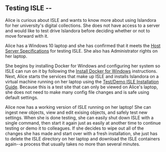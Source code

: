 ## Testing ISLE -- 

Alice is curious about ISLE and wants to know more about using Islandora for her university's digital collections.  She does not have access to a server and would like to test drive Islandora before deciding whether or not to move forward with it.

Alice has a Windows 10 laptop and she has confirmed that it meets the [Host Server Specifications](../01_installation_host_server/host_server_system_specifications.md) for testing ISLE.  She also has Administrator rights on her laptop.

She begins by installing Docker for Windows and configuring her system so ISLE can run on it by following the [Install Docker for Windows](../01_installation_host_server/install_docker_for_windows.md) instructions.  Next, Alice starts the services that make up ISLE and installs Islandora on a virtual machine running on her laptop using the [Test/Demo ISLE Installation Guide](ild_installation_guide.md).  Because this is a test site that can only be viewed on Alice's laptop, she does not need to make many config file changes and is safe using default settings.

Alice now has a working version of ISLE running on her laptop!  She can ingest new objects, view and edit exising objects, and safely test new settings.  When she is done testing, she can easily shut down ISLE with a single command, then start it again just as easily at another time to continue testing or demo it to colleagues.  If she decides to wipe out all of the changes she has made and start over with a fresh installation, she just has to delete the ISLE directory on her laptop and download the ISLE containers again--a process that usually takes no more than several minutes.

